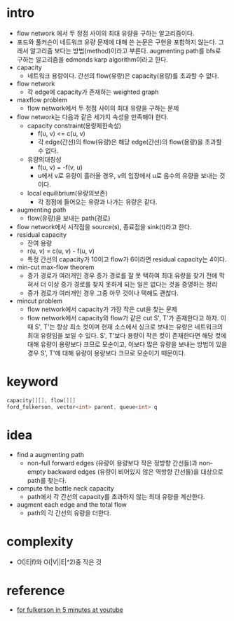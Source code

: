 # intro

- flow network 에서 두 정점 사이의 최대 유량을 구하는 알고리즘이다.
- 포드와 풀커슨이 네트워크 유량 문제에 대해 쓴 논문은 구현을 포함하지 않는다.
  그래서 알고리즘 보다는 방법(method)이라고 부른다. augmenting path를
  bfs로 구하는 알고리즘을 edmonds karp algorithm이라고 한다.  
- capacity
  - 네트워크 용량이다. 간선의 flow(유량)은 capacity(용량)를 초과할 수 없다.
- flow network
  - 각 edge에 capacity가 존재하는 weighted graph
- maxflow problem
  - flow network에서 두 정점 사이의 최대 유량을 구하는 문제
- flow network는 다음과 같은 세가지 속성을 만족해야 한다.
  - capacity constraint(용량제한속성)
    - f(u, v) <= c(u, v)
    - 각 edge(간선)의 flow(유량)은 해당 edge(간선)의 flow(용량)을 초과할 수 없다.
  - 유량의대칭성
    - f(u, v) = -f(v, u)
    - u에서 v로 유량이 흘러올 경우, v의 입장에서 u로 음수의 유량을 보내는 것이다.
  - local equilibrium(유량의보존)
    - 각 정점에 들어오는 유량과 나가는 유량은 같다.
- augmenting path
  - flow(유량)을 보내는 path(경로)
- flow network에서 시작점을 source(s), 종료점을 sink(t)라고 한다.
- residual capacity
  - 잔여 용량
  - r(u, v) = c(u, v) - f(u, v)
  - 특정 간선의 capacity가 10이고 flow가 6이라면 residual capacity는 4이다.
- min-cut max-flow theorem
  - 증가 경로가 여러개인 경우 증가 경로를 잘 못 택하여 최대 유량을 찾기 전에 막혀서
    더 이상 증가 경로를 찾지 못하게 되는 일은 없다는 것을 증명하는 정리
  - 증가 경로가 여러개인 경우 그중 아무 것이나 택해도 괜찮다.
- mincut problem
  - flow network에서 capacity가 가장 작은 cut을 찾는 문제
  - flow network에서 capacity와 flow가 같은 cut S', T'가 존재한다고 하자.
    이때 S', T'는 항상 최소 컷이며 현재 소스에서 싱크로 보내는 유량은
    네트워크의 최대 유량임을 보일 수 있다. S', T'보다 용량이 작은 컷이 존재한다면
    해당 컷에 대해 유량이 용량보다 크므로 모순이고, 이보다 많은 유량을 보내는 방법이
    있을 경우 S', T'에 대해 유량이 용량보다 크므로 모순이기 때문이다.

# keyword

```cpp
capacity[][], flow[][]
ford_fulkerson, vector<int> parent, queue<int> q
```

# idea

- find a augmenting path
  - non-full forward edges (유량이 용량보다 작은 정방향 간선들)과
    non-empty backward edges (유량이 비어있지 않은 역방향 간선들)을 대상으로
    path를 찾는다.
- compute the bottle neck capacity
  - path에서 각 간선의 capacity를 초과하지 않는 최대 유량을 계산한다.
- augment each edge and the total flow
  - path의 각 간선의 유량을 더한다.

# complexity

- O(|E|f)와 O(|V||E|^2)중 작은 것

# reference

- [for fulkerson in 5 minutes at youtube](https://www.youtube.com/watch?v=Tl90tNtKvxs)